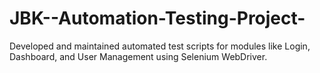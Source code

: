 # JBK--Automation-Testing-Project-
Developed and maintained automated test scripts for modules like Login, Dashboard, and User Management using Selenium WebDriver.
